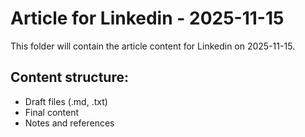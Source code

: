 # Article for Linkedin - 2025-11-15

This folder will contain the article content for Linkedin on 2025-11-15.

## Content structure:
- Draft files (.md, .txt)
- Final content
- Notes and references
